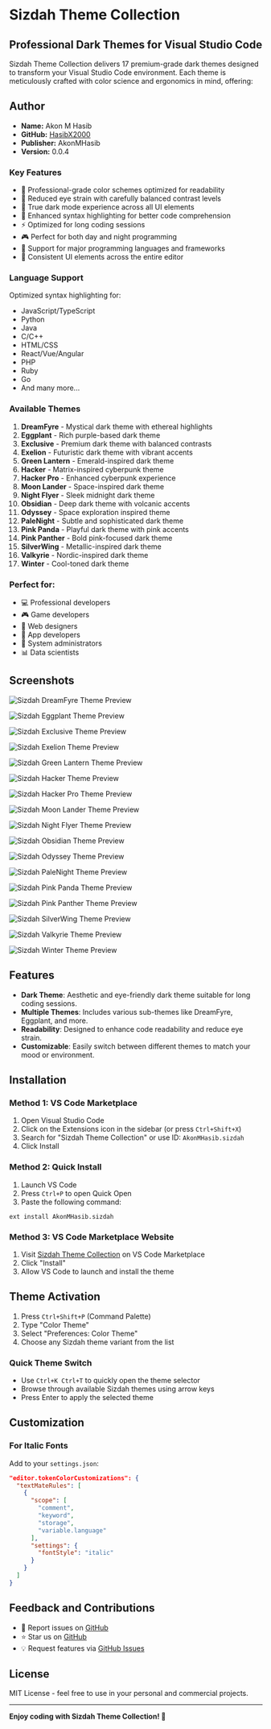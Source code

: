 # Sizdah Theme Collection

## Professional Dark Themes for Visual Studio Code

Sizdah Theme Collection delivers 17 premium-grade dark themes designed to transform your Visual Studio Code environment. Each theme is meticulously crafted with color science and ergonomics in mind, offering:

## Author

- **Name:** Akon M Hasib
- **GitHub:** [HasibX2000](https://github.com/HasibX2000)
- **Publisher:** AkonMHasib
- **Version:** 0.0.4

### Key Features

- 🎨 Professional-grade color schemes optimized for readability
- 👀 Reduced eye strain with carefully balanced contrast levels
- 🌙 True dark mode experience across all UI elements
- 🎯 Enhanced syntax highlighting for better code comprehension
- ⚡ Optimized for long coding sessions
- 🎮 Perfect for both day and night programming
- 🔧 Support for major programming languages and frameworks
- 🎯 Consistent UI elements across the entire editor

### Language Support

Optimized syntax highlighting for:

- JavaScript/TypeScript
- Python
- Java
- C/C++
- HTML/CSS
- React/Vue/Angular
- PHP
- Ruby
- Go
- And many more...

### Available Themes

1. **DreamFyre** - Mystical dark theme with ethereal highlights
2. **Eggplant** - Rich purple-based dark theme
3. **Exclusive** - Premium dark theme with balanced contrasts
4. **Exelion** - Futuristic dark theme with vibrant accents
5. **Green Lantern** - Emerald-inspired dark theme
6. **Hacker** - Matrix-inspired cyberpunk theme
7. **Hacker Pro** - Enhanced cyberpunk experience
8. **Moon Lander** - Space-inspired dark theme
9. **Night Flyer** - Sleek midnight dark theme
10. **Obsidian** - Deep dark theme with volcanic accents
11. **Odyssey** - Space exploration inspired theme
12. **PaleNight** - Subtle and sophisticated dark theme
13. **Pink Panda** - Playful dark theme with pink accents
14. **Pink Panther** - Bold pink-focused dark theme
15. **SilverWing** - Metallic-inspired dark theme
16. **Valkyrie** - Nordic-inspired dark theme
17. **Winter** - Cool-toned dark theme

### Perfect for:

- 💻 Professional developers
- 🎮 Game developers
- 🎨 Web designers
- 📱 App developers
- 🔧 System administrators
- 📊 Data scientists

## Screenshots

![Sizdah DreamFyre Theme Preview](https://raw.githubusercontent.com/HasibX2000/Sizdah-Theme-Collection/main/preview/sizdah-dreamfyre.png)

![Sizdah Eggplant Theme Preview](https://raw.githubusercontent.com/HasibX2000/Sizdah-Theme-Collection/main/preview/sizdah-eggplant.png)

![Sizdah Exclusive Theme Preview](https://raw.githubusercontent.com/HasibX2000/Sizdah-Theme-Collection/main/preview/sizdah-exclusive.png)

![Sizdah Exelion Theme Preview](https://raw.githubusercontent.com/HasibX2000/Sizdah-Theme-Collection/main/preview/sizdah-exelion.png)

![Sizdah Green Lantern Theme Preview](https://raw.githubusercontent.com/HasibX2000/Sizdah-Theme-Collection/main/preview/sizdah-green-la.png)

![Sizdah Hacker Theme Preview](https://raw.githubusercontent.com/HasibX2000/Sizdah-Theme-Collection/main/preview/sizdah-hacker.png)

![Sizdah Hacker Pro Theme Preview](https://raw.githubusercontent.com/HasibX2000/Sizdah-Theme-Collection/main/preview/sizdah-hacker-pr.png)

![Sizdah Moon Lander Theme Preview](https://raw.githubusercontent.com/HasibX2000/Sizdah-Theme-Collection/main/preview/sizdah-moon-land.png)

![Sizdah Night Flyer Theme Preview](https://raw.githubusercontent.com/HasibX2000/Sizdah-Theme-Collection/main/preview/sizdah-night-fly.png)

![Sizdah Obsidian Theme Preview](https://raw.githubusercontent.com/HasibX2000/Sizdah-Theme-Collection/main/preview/sizdah-obsidian.png)

![Sizdah Odyssey Theme Preview](https://raw.githubusercontent.com/HasibX2000/Sizdah-Theme-Collection/main/preview/sizdah-odyssey.png)

![Sizdah PaleNight Theme Preview](https://raw.githubusercontent.com/HasibX2000/Sizdah-Theme-Collection/main/preview/sizdah-palenight.png)

![Sizdah Pink Panda Theme Preview](https://raw.githubusercontent.com/HasibX2000/Sizdah-Theme-Collection/main/preview/sizdah-pink-pand.png)

![Sizdah Pink Panther Theme Preview](https://raw.githubusercontent.com/HasibX2000/Sizdah-Theme-Collection/main/preview/sizdah-pink-pant.png)

![Sizdah SilverWing Theme Preview](https://raw.githubusercontent.com/HasibX2000/Sizdah-Theme-Collection/main/preview/sizdah-silverwin.png)

![Sizdah Valkyrie Theme Preview](https://raw.githubusercontent.com/HasibX2000/Sizdah-Theme-Collection/main/preview/sizdah-valkyrie.png)

![Sizdah Winter Theme Preview](https://raw.githubusercontent.com/HasibX2000/Sizdah-Theme-Collection/main/preview/sizdah-winter.png)

## Features

- **Dark Theme**: Aesthetic and eye-friendly dark theme suitable for long coding sessions.
- **Multiple Themes**: Includes various sub-themes like DreamFyre, Eggplant, and more.
- **Readability**: Designed to enhance code readability and reduce eye strain.
- **Customizable**: Easily switch between different themes to match your mood or environment.

## Installation

### Method 1: VS Code Marketplace

1. Open Visual Studio Code
2. Click on the Extensions icon in the sidebar (or press `Ctrl+Shift+X`)
3. Search for "Sizdah Theme Collection" or use ID: `AkonMHasib.sizdah`
4. Click Install

### Method 2: Quick Install

1. Launch VS Code
2. Press `Ctrl+P` to open Quick Open
3. Paste the following command:

```
ext install AkonMHasib.sizdah
```

### Method 3: VS Code Marketplace Website

1. Visit [Sizdah Theme Collection](https://marketplace.visualstudio.com/items?itemName=AkonMHasib.sizdah) on VS Code Marketplace
2. Click "Install"
3. Allow VS Code to launch and install the theme

## Theme Activation

1. Press `Ctrl+Shift+P` (Command Palette)
2. Type "Color Theme"
3. Select "Preferences: Color Theme"
4. Choose any Sizdah theme variant from the list

### Quick Theme Switch

- Use `Ctrl+K Ctrl+T` to quickly open the theme selector
- Browse through available Sizdah themes using arrow keys
- Press Enter to apply the selected theme

## Customization

### For Italic Fonts

Add to your `settings.json`:

```json
"editor.tokenColorCustomizations": {
  "textMateRules": [
    {
      "scope": [
        "comment",
        "keyword",
        "storage",
        "variable.language"
      ],
      "settings": {
        "fontStyle": "italic"
      }
    }
  ]
}
```

## Feedback and Contributions

- 🐛 Report issues on [GitHub](https://github.com/HasibX2000/Sizdah-Theme-Collection/issues)
- ⭐ Star us on [GitHub](https://github.com/HasibX2000/Sizdah-Theme-Collection)
- 💡 Request features via [GitHub Issues](https://github.com/HasibX2000/Sizdah-Theme-Collection/issues)

## License

MIT License - feel free to use in your personal and commercial projects.

---

**Enjoy coding with Sizdah Theme Collection! 🚀**
